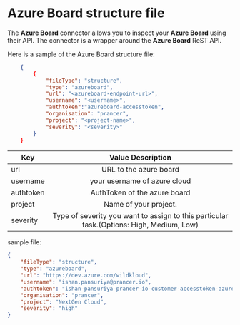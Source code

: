 # Azure Board structure file

The **Azure Board** connector allows you to inspect your **Azure Board** using their API. The connector is a wrapper around the **Azure Board** ReST API.

Here is a sample of the Azure Board structure file:

```json
    {
        {
            "fileType": "structure",
            "type": "azureboard",
            "url": "<azureboard-endpoint-url>",
            "username": "<username>",
            "authtoken":"azureboard-accesstoken",
            "organisation": "prancer",
            "project": "<project-name>",
            "severity": "<severity>"
        }
    }
```

| Key           |Value Description |
| ------------- |:-------------:   |
|url| URL to the azure board|
|username|your username of azure cloud|
|authtoken|AuthToken of the azure board|
|project|Name of your project.|
|severity|Type of severity you want to assign to this particular task.(Options: High, Medium, Low)|

sample file:

```json
{
    "fileType": "structure",
    "type": "azureboard",
    "url": "https://dev.azure.com/wildkloud",
    "username": "ishan.pansuriya@prancer.io",
    "authtoken": "ishan-pansuriya-prancer-io-customer-accesstoken-azureboard",
    "organisation": "prancer",
    "project": "NextGen Cloud",
    "severity": "high"
}
```
